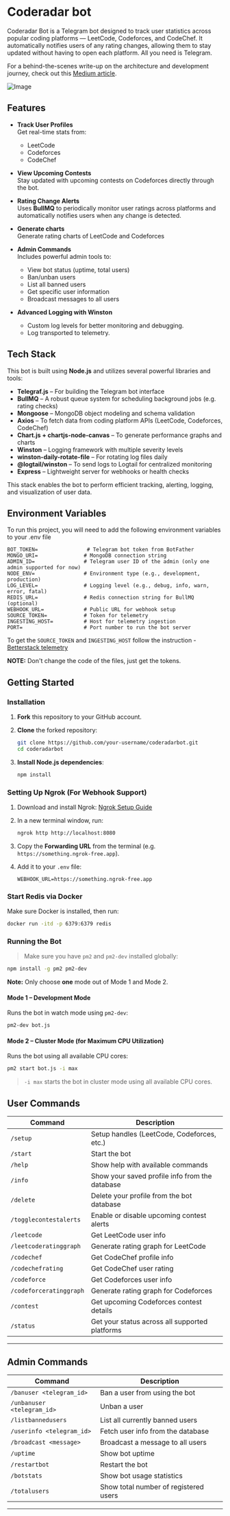 
# Coderadar bot


Coderadar Bot is a Telegram bot designed to track user statistics across popular coding platforms — LeetCode, Codeforces, and CodeChef. It automatically notifies users of any rating changes, allowing them to stay updated without having to open each platform. All you need is Telegram.

For a behind-the-scenes write-up on the architecture and development journey, check out this [Medium article](https://medium.com/@pushpesh0/building-a-scalable-telegram-bot-with-node-js-bullmq-and-webhooks-6b0070fcbdfc).

![Image](https://github.com/user-attachments/assets/8a45c421-b1d9-43dc-9faa-0fbf556a73f6)


## Features

- **Track User Profiles**  
  Get real-time stats from:
  - LeetCode  
  - Codeforces  
  - CodeChef  

- **View Upcoming Contests**  
  Stay updated with upcoming contests on Codeforces directly through the bot.

- **Rating Change Alerts**  
  Uses **BullMQ** to periodically monitor user ratings across platforms and automatically notifies users when any change is detected.

- **Generate charts**  
  Generate rating charts of LeetCode and Codeforces

- **Admin Commands**  
  Includes powerful admin tools to:
  - View bot status (uptime, total users)  
  - Ban/unban users  
  - List all banned users  
  - Get specific user information  
  - Broadcast messages to all users

- **Advanced Logging with Winston**  
  - Custom log levels for better monitoring and debugging.
  - Log transported to telemetry.






## Tech Stack

This bot is built using **Node.js** and utilizes several powerful libraries and tools:

- **Telegraf.js** – For building the Telegram bot interface
- **BullMQ** – A robust queue system for scheduling background jobs (e.g. rating checks)
- **Mongoose** – MongoDB object modeling and schema validation
- **Axios** – To fetch data from coding platform APIs (LeetCode, Codeforces, CodeChef)
- **Chart.js + chartjs-node-canvas** – To generate performance graphs and charts
- **Winston** – Logging framework with multiple severity levels
- **winston-daily-rotate-file** – For rotating log files daily
- **@logtail/winston** – To send logs to Logtail for centralized monitoring
- **Express** – Lightweight server for webhooks or health checks

This stack enables the bot to perform efficient tracking, alerting, logging, and visualization of user data.



## Environment Variables

To run this project, you will need to add the following environment variables to your .env file


```env
BOT_TOKEN=                # Telegram bot token from BotFather
MONGO_URI=               # MongoDB connection string
ADMIN_ID=                # Telegram user ID of the admin (only one admin supported for now)
NODE_ENV=                # Environment type (e.g., development, production)
LOG_LEVEL=               # Logging level (e.g., debug, info, warn, error, fatal)
REDIS_URL=               # Redis connection string for BullMQ (optional)
WEBHOOK_URL=             # Public URL for webhook setup
SOURCE_TOKEN=            # Token for telemetry
INGESTING_HOST=          # Host for telemetry ingestion
PORT=                    # Port number to run the bot server
```

To get the `SOURCE_TOKEN` and `INGESTING_HOST` follow the instruction - [Betterstack telemetry](https://betterstack.com/community/guides/logging/how-to-install-setup-and-use-winston-and-morgan-to-log-node-js-applications/#centralizing-your-logs-in-the-cloud)

**NOTE:** Don't change the code of the files, just get the tokens.
## Getting Started

### Installation

1. **Fork** this repository to your GitHub account.
2. **Clone** the forked repository:
   ```bash
   git clone https://github.com/your-username/coderadarbot.git
   cd coderadarbot
   ```

3. **Install Node.js dependencies**:
   ```bash
   npm install
   ```


### Setting Up Ngrok (For Webhook Support)

1. Download and install Ngrok: [Ngrok Setup Guide](https://dashboard.ngrok.com/get-started/setup/windows)

2. In a new terminal window, run:
   ```bash
   ngrok http http://localhost:8080
   ```

3. Copy the **Forwarding URL** from the terminal (e.g. `https://something.ngrok-free.app`).

4. Add it to your `.env` file:
   ```env
   WEBHOOK_URL=https://something.ngrok-free.app
   ```


### Start Redis via Docker

Make sure Docker is installed, then run:
```bash
docker run -itd -p 6379:6379 redis
```


### Running the Bot

> Make sure you have `pm2` and `pm2-dev` installed globally:
```bash
npm install -g pm2 pm2-dev
```
**Note:** Only choose **one** mode out of Mode 1 and Mode 2.

#### Mode 1 – Development Mode
Runs the bot in watch mode using `pm2-dev`:
```bash
pm2-dev bot.js
```

####  Mode 2 – Cluster Mode (for Maximum CPU Utilization)
Runs the bot using all available CPU cores:
```bash
pm2 start bot.js -i max
```

> `-i max` starts the bot in cluster mode using all available CPU cores.

##  User Commands

| Command | Description |
|--------|-------------|
| `/setup` | Setup handles (LeetCode, Codeforces, etc.) |
| `/start` | Start the bot |
| `/help` | Show help with available commands |
| `/info` | Show your saved profile info from the database |
| `/delete` | Delete your profile from the bot database |
| `/togglecontestalerts` | Enable or disable upcoming contest alerts |
| `/leetcode` | Get LeetCode user info |
| `/leetcoderatinggraph` | Generate rating graph for LeetCode |
| `/codechef` | Get CodeChef profile info |
| `/codechefrating` | Get CodeChef user rating |
| `/codeforce` | Get Codeforces user info |
| `/codeforceratinggraph` | Generate rating graph for Codeforces |
| `/contest` | Get upcoming Codeforces contest details |
| `/status` | Get your status across all supported platforms |

---

## Admin Commands

| Command | Description |
|--------|-------------|
| `/banuser <telegram_id>` | Ban a user from using the bot |
| `/unbanuser <telegram_id>` | Unban a user |
| `/listbannedusers` | List all currently banned users |
| `/userinfo <telegram_id>` | Fetch user info from the database |
| `/broadcast <message>` | Broadcast a message to all users |
| `/uptime` | Show bot uptime |
| `/restartbot` | Restart the bot |
| `/botstats` | Show bot usage statistics |
| `/totalusers` | Show total number of registered users |

---